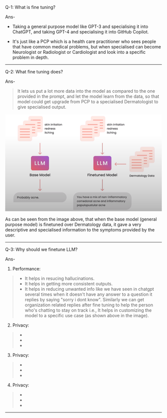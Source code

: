 Q-1: What is fine tuning?

Ans- 
* Taking a general purpose model like GPT-3 and specialising it into ChatGPT, and taking GPT-4 and specialising it into GitHub Copilot.

* It's just like a PCP which is a health care practitioner who sees people that have common medical problems, but when specialised can become Neurologist or Radiologist or Cardiologist and look into a specific problem in depth.

<hr>

Q-2: What fine tuning does?

Ans-
> It lets us put a lot more data into the model as compared to the one provided in the prompt, and let the  model learn from the data, so that model could get upgrade from PCP to a specialised Dermatologist to give specialised output.

![alt text](images/whyToDoFineTuning.png)

As can be seen from the image above, that when the base model (general purpose model) is finetuned over Dermatology data, it gave a very descriptive and specialised information to the symptoms provided by the user.

<hr>

Q-3: Why should we finetune LLM?

Ans- 
1. Performance:
>  * It helps in resucing hallucinations.
>  * It helps in getting more consistent outputs.
>  * It helps in reducing unwanted info like we have seen in chatgpt several times when it doesn't have any answer to a question it replies by saying "sorry i dont know". Similarly we can get organization related replies after fine tuning to help the person who's chatting to stay on track i.e., It helps in customizing the model to a specific use case (as shown above in the image).

2. Privacy:
>  * 
>  * 
>  * 

3. Privacy:
>  * 
>  * 
>  *

4. Privacy:
>  * 
>  * 
>  *

<hr>